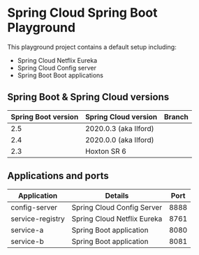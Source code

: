 # Spring Cloud Spring Boot Playground

This playground project contains a default setup including:
* Spring Cloud Netflix Eureka
* Spring Cloud Config server
* Spring Boot Boot applications

## Spring Boot & Spring Cloud versions

| Spring Boot version | Spring Cloud version    | Branch    |
|---------------------|-------------------------|-----------|
| 2.5                 | 2020.0.3 (aka Ilford)   |           |
| 2.4                 | 2020.0.0 (aka Ilford)   |           |
| 2.3                 | Hoxton SR 6             |           |

## Applications and ports

| Application         | Details                          | Port |
|---------------------|----------------------------------|------|
| config-server       | Spring Cloud Config Server       | 8888 |
| service-registry    | Spring Cloud Netflix Eureka      | 8761 |
| service-a           | Spring Boot application          | 8080 |
| service-b           | Spring Boot application          | 8081 |



